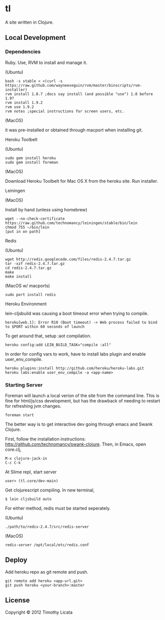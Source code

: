 # tl
A site written in Clojure.

## Local Development

### Dependencies

Ruby. Use, RVM to install and manage it.

(Ubuntu)

    bash -s stable < <(curl -s https://raw.github.com/wayneeseguin/rvm/master/binscripts/rvm-installer)
    rvm install 1.8.7 ;docs say install (and possible "use") 1.8 before 1.9?
    rvm install 1.9.2
    rvm use 1.9.2
    rvm notes ;special instructions for screen users, etc.

(MacOS)

it was pre-installed or obtained through macport when installing git.

Heroku Toolbelt

(Ubuntu)

    sudo gem install heroku
    sudo gem install foreman

(MacOS)

Download Heroku Toolbelt for Mac OS X from the heroku site. Run installer.

Leiningen

(MacOS)

Install by hand (unless using homebrew)

    wget --no-check-certificate https://raw.github.com/technomancy/leiningen/stable/bin/lein
    chmod 755 ~/bin/lein
    [put in on path]

Redis

(Ubuntu)

    wget http://redis.googlecode.com/files/redis-2.4.7.tar.gz
    tar -xzf redis-2.4.7.tar.gz
    cd redis-2.4.7.tar.gz
    make
    make install

(MacOS w/ macports)

    sudo port install redis

Heroku Environment

lein-cljsbuild was causing a boot timeout error when trying to compile.

    heroku[web.1]: Error R10 (Boot timeout) -> Web process failed to bind to $PORT within 60 seconds of launch

To get around that, setup :aot compilation.

    heroku config:add LEIN_BUILD_TASK="compile :all"

In order for config vars to work, have to install labs plugin
and enable user_env_compile.

    heroku plugins:install http://github.com/heroku/heroku-labs.git
    heroku labs:enable user_env_compile -a <app-name>

### Starting Server

Foreman will launch a local verion of the site
from the command line. This is fine for html/js/css
development, but has the drawback of needing to
restart for refreshing jvm changes.

    foreman start

The better way is to get interactive dev going
through emacs and Swank Clojure.

First, follow the installation instructions: http://github.com/technomancy/swank-clojure.
Then, in Emacs, open core.clj,

    M-x clojure-jack-in
    C-c C-k

At Slime repl, start server

    user> (tl.core/dev-main)

Get clojurescript compiling. In new terminal,

    $ lein cljsbuild auto

For either method, redis must be started seperately.

(Ubuntu)

    ./path/to/redis-2.4.7/src/redis-server

(MacOS)

    redis-server /opt/local/etc/redis.conf

## Deploy

Add heroku repo as git remote and push.

    git remote add heroku <app-url.git>
    git push heroku <your-branch>:master

## License
Copyright &copy; 2012 Timothy Licata
